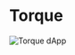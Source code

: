 # Torque

![Torque dApp](https://uploads-ssl.webflow.com/63f25815222b9b0866dcc3ee/64dc5f0b10991839fac2491f_torque-readme.png)

